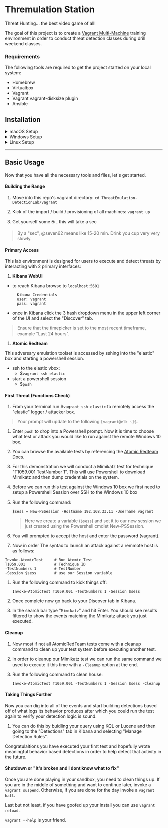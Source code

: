 # Thremulation Station
Threat Hunting... the best video game of all!

The goal of this project is to create a [Vagrant Multi-Machine]() training environment in order to conduct threat detection classes during drill weekend classes.

### Requirements

The following tools are required to get the project started on your local system:

- Homebrew
- Virtualbox
- Vagrant
- Vagrant vagrant-disksize plugin
- Ansible


## Installation
<details>
  <summary>macOS Setup</summary>
  
  1. Install and Update Homebrew
        * It is recommended to use [Homebrew](https://brew.sh/) which simplifies package management and installation for all requirements
        * Follow the instructions at the above link to use the "one-liner" install method.
        * Update brew: `brew update`
  1. Install remaining requirements. You can copy / paste the following into your terminal:

        ```sh
        brew cask install virtualbox vagrant

        brew install ansible git

        vagrant plugin install vagrant-disksize
        vagrant plugin install vagrant-vbguest
        ```
  1. Clone the Project
        * `git clone https://github.com/mocyber/ThreatEmulation-DetectionLab.git`
</details>

<details>
  <summary>Windows Setup</summary>
  
  1. Install and Update Chocolatey
        * It is recommended to use [Chocolatey](https://chocolatey.org/) which simplifies package management and installation for all requirements
        * Follow the instructions at the above link to use the "one-liner" install method.
  1. Install remaining requirements. You can copy / paste the following into your terminal:

        ```sh
        choco install virtualbox vagrant
        ```
        Vagrant requires a restart as part of the installation.
        ```sh
        choco install ansible git

        vagrant plugin install vagrant-disksize
        vagrant plugin install vagrant-vbguest
        ```
  1. Clone the Project
        * `git clone https://github.com/mocyber/ThreatEmulation-DetectionLab.git`
</details>

<details>
  <summary>Linux Setup</summary>
  <br>

  This section assumes that you're using a RHEL-based distro, preferrably 
  **Centos 7**. All commands assume a root shell (`sudo -s`).
  
  1. Install requirements
        ```sh
        yum groupinstall -y "Development Tools"

        yum install -y \
        kernel-devel \
        kernel-devel-3.10.0-1127.el7.x86_64 \
        epel-release \

        yum install -y ansible
        ```
  
  1. Install Vagrant
        * `yum install -y https://releases.hashicorp.com/vagrant/2.2.10/vagrant_2.2.10_x86_64.rpm`
        * `vagrant plugin install vagrant-disksize`
        * `vagrant plugin install vagrant-vbguest`

  1. Install VirtualBox
        * `curl -o /etc/yum.repos.d/virtualbox.repo http://download.virtualbox.org/virtualbox/rpm/rhel/virtualbox.repo`
        * `rpm --import https://www.virtualbox.org/download/oracle_vbox.asc
        * `yum install -y VirtualBox-6.0`

  1. Clone the Project
        * `git clone https://github.com/mocyber/ThreatEmulation-DetectionLab.git`
</details>




---

## Basic Usage

Now that you have all the necessary tools and files, let's get started.


#### Building the Range

1. Move into this repo's vagrant directory: `cd ThreatEmulation-DetectionLab/vagrant`

1. Kick of the import / build / provisioning of all machines: `vagrant up`

1. Get yourself some :coffee: , this will take a sec

> By a "sec", @seven62 means like 15-20 min. Drink you cup very very slowly.


#### Primary Access

This lab environment is designed for users to execute and detect threats by interacting with 2 primary interfaces:

1. **Kibana WebUI**

- to reach Kibana browse to `localhost:5601`

        Kibana Credentials
        user: vagrant
        pass: vagrant

- once in Kibana click the 3 hash dropdown menu in the upper left corner of the UI and select the "Discover" tab.

> Ensure that the timepicker is set to the most recent timeframe, example "Last 24 hours".

1. **Atomic Redteam**

This adversary emulation toolset is accessed by sshing into the "elastic" box and starting a powershell session.

- ssh to the elastic vbox:
    - $`vagrant ssh elastic`
- start a powershell session
    - $`pwsh`



#### First Threat (Functions Check)

1. From your terminal run $`vagrant ssh elastic` to remotely access the "elastic" logger / attacker box.

> Your prompt will update to the following `[vagrant@elk ~]$`.

1. Enter `pwsh` to drop into a Powershell prompt. Now it is time to choose what test or attack you would like to run against the remote Windows 10 box.

1. You can browse the available tests by referencing the [Atomic Redteam Docs](https://github.com/redcanaryco/atomic-red-team/blob/master/atomics/Indexes/Indexes-Markdown/windows-index.md).

1. For this demonstration we will conduct a Mimikatz test for technique "T1059.001 TestNumber 1". This will use Powershell to download Mimikatz and then dump credentials on the system.

1. Before we can run this test against the Windows 10 box we first need to setup a Powershell Session over SSH to the Windows 10 box

1. Run the following command:  

    `$sess = New-PSSession -Hostname 192.168.33.11 -Username vagrant`

    > Here we create a variable (`$sess`) and set it to our new session we just created using the Powershell cmdlet New-PSSession.

1. You will prompted to accept the host and enter the password (vagrant).

1. Now in order  The syntax to launch an attack against a remmote host is as follows:

```shell
Invoke-AtomicTest     # Run Atomic Test
T1059.001             # Technique ID 
-TestNumbers 1        # TestNumber 
-Session $sess        # use our Session variable
```

1. Run the following command to kick things off:

    `Invoke-AtomicTest T1059.001 -TestNumbers 1 -Session $sess`

1. Once complete now go back to your Discover tab in Kibana.

1. In the search bar type "`Mimikatz`" and hit Enter. You should see results filtered to show the events matching the Mimikatz attack you just executed.


#### Cleanup


1. Now most if not all AtomicRedTeam tests come with a cleanup command to clean up your test system before executing another test.

1. In order to cleanup our Mimikatz test we can run the same command we used to execute it this time with a `-Cleanup` option at the end.

1. Run the following command to clean house: 

    `Invoke-AtomicTest T1059.001 -TestNumbers 1 -Session $sess -Cleanup`


#### Taking Things Further

Now you can dig into all of the events and start building detections based off of what logs its behavior produces after which you could run the test again to verify your detection logic is sound.

1. You can do this by buidling your query using KQL or Lucene and then going to the "Detections" tab in Kibana and selecting "Manage Detection Rules".

Congratulaltions you have executed your first test and hopefully wrote meaningful behavior based detections in order to help detect that activity in the future.

#### Shutdown or "It's broken and I dont know what to fix"

Once you are done playing in your sandbox, you need to clean things up. If you are in the middle of something and want to continue later, invoke a `vagrant suspend`. Otherwise, if you are done for the day invoke a `vagrant halt`. 

Last but not least, if you have goofed up your install you can use `vagrant reload`.

`vagrant --help` is your friend.

